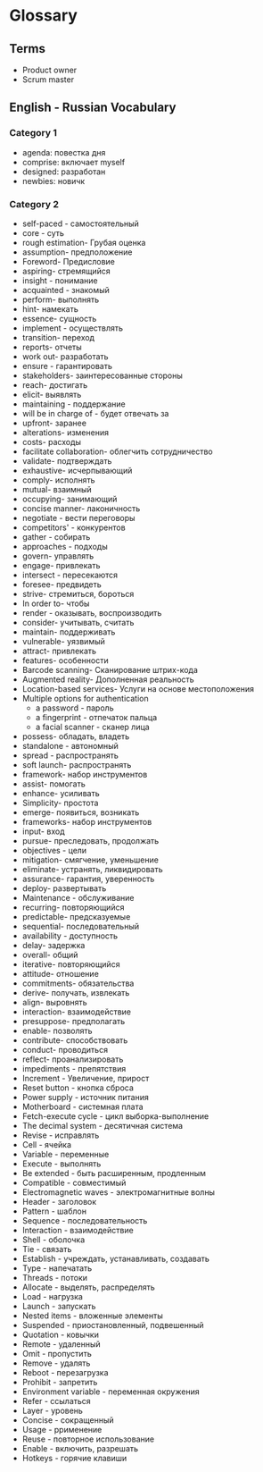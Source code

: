 # Glossary

## Terms

- Product owner
- Scrum master

## English - Russian Vocabulary

### Category 1

- agenda:   повестка дня
- comprise: включает myself
- designed: разработан
- newbies:  новичк

### Category 2

- self-paced - самостоятельный
- core - суть
- rough estimation- Грубая оценка
- assumption- предположение
- Foreword- Предисловие
- aspiring- стремящийся
- insight - понимание
- acquainted - знакомый
- perform- выполнять
- hint- намекать
- essence- сущность
- implement - осуществлять
- transition- переход
- reports- отчеты
- work out- разработать
- ensure - гарантировать
- stakeholders- заинтересованные стороны
- reach- достигать
- elicit- выявлять
- maintaining - поддержание
- will be in charge of - будет отвечать за
- upfront- заранее
- alterations- изменения
- costs- расходы
- facilitate collaboration- облегчить сотрудничество
- validate- подтверждать
- exhaustive- исчерпывающий
- comply- исполнять
- mutual- взаимный
- occupying- занимающий
- concise manner- лаконичность
- negotiate - вести переговоры
- competitors' - конкурентов
- gather - собирать
- approaches - подходы
- govern- управлять
- engage- привлекать
- intersect - пересекаются
- foresee- предвидеть
- strive- стремиться, бороться
- In order to- чтобы
- render -  оказывать, воспроизводить
- consider- учитывать, считать
- maintain-  поддерживать
- vulnerable-  уязвимый
- attract- привлекать
- features- особенности
- Barcode scanning- Сканирование штрих-кода
- Augmented reality- Дополненная реальность
- Location-based services- Услуги на основе местоположения
- Multiple options for authentication
  - a password - пароль
  - a fingerprint - отпечаток пальца
  - a facial scanner - сканер лица
- possess- обладать, владеть
- standalone - автономный
- spread - распространять
- soft launch-  распространять
- framework- набор инструментов
- assist- помогать
- enhance- усиливать
- Simplicity- простота
- emerge- появиться, возникать
- frameworks- набор инструментов
- input- вход
- pursue- преследовать, продолжать
- objectives - цели
- mitigation- смягчение, уменьшение
- eliminate- устранять, ликвидировать
- assurance- гарантия, уверенность
- deploy- развертывать
- Maintenance - обслуживание
- recurring- повторяющийся
- predictable- предсказуемые
- sequential- последовательный
- availability - доступность
- delay- задержка
- overall- общий
- iterative- повторяющийся
- attitude- отношение
- commitments- обязательства
- derive- получать, извлекать
- align- выровнять
- interaction- взаимодействие
- presuppose-  предполагать
- enable- позволять
- contribute- способствовать
- conduct- проводиться
- reflect- проанализировать
- impediments - препятствия
- Increment - Увеличение, прирост
- Reset button - кнопка сброса
- Power supply - источник питания
- Motherboard - системная плата
- Fetch-execute cycle - цикл выборка-выполнение
- The decimal system - десятичная система
- Revise - исправлять
- Cell - ячейка
- Variable - переменные
- Execute - выполнять
- Be extended - быть расширенным, продленным
- Compatible - совместимый
- Electromagnetic waves - электромагнитные волны
- Header - заголовок
- Pattern - шаблон
- Sequence - последовательность
- Interaction - взаимодействие
- Shell - оболочка
- Tie - связать
- Establish - учреждать, устанавливать, создавать
- Type - напечатать
- Threads - потоки
- Allocate - выделять, распределять
- Load - нагрузка
- Launch - запускать
- Nested items - вложенные элементы
- Suspended - приостановленный, подвешенный
- Quotation - ковычки
- Remote - удаленный
- Omit - пропустить
- Remove - удалять
- Reboot - перезагрузка
- Prohibit - запретить
- Environment variable - переменная окружения
- Refer - ссылаться
- Layer - уровень
- Сoncise - сокращенный
- Usage - ррименение
- Reuse - повторное использование
- Enable - включить, разрешать
- Hotkeys - горячие клавиши